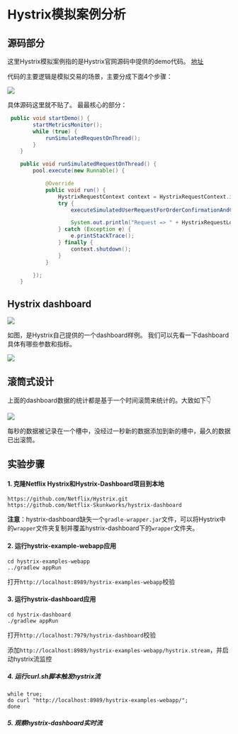 # Hystrix模拟案例分析

## 源码部分

这里Hystrix模拟案例指的是Hystrix官网源码中提供的demo代码。 [地址](https://github.com/Netflix/Hystrix/tree/master/hystrix-examples/src/main/java/com/netflix/hystrix/examples/demo)

代码的主要逻辑是模拟交易的场景，主要分成下面4个步骤：

![](https://oscimg.oschina.net/oscnet/up-33c43832483ed24907d031bf78608a1edf7.png)

具体源码这里就不贴了。 最最核心的部分：

```java
 public void startDemo() {
        startMetricsMonitor();
        while (true) {
            runSimulatedRequestOnThread();
        }
    }

    public void runSimulatedRequestOnThread() {
        pool.execute(new Runnable() {

            @Override
            public void run() {
                HystrixRequestContext context = HystrixRequestContext.initializeContext();
                try {
                    executeSimulatedUserRequestForOrderConfirmationAndCreditCardPayment();

                    System.out.println("Request => " + HystrixRequestLog.getCurrentRequest().getExecutedCommandsAsString());
                } catch (Exception e) {
                    e.printStackTrace();
                } finally {
                    context.shutdown();
                }
            }

        });
    }
```


## Hystrix dashboard

![](https://oscimg.oschina.net/oscnet/up-77c293f2511fb5893ebed19d76454816a04.png)

如图，是Hystrix自己提供的一个dashboard样例。 我们可以先看一下dashboard具体有哪些参数和指标。

![](https://oscimg.oschina.net/oscnet/up-4c8c3724bbc34b7a24ea26ab393f7130f3b.png)


## 滚筒式设计

上面的dashboard数据的统计都是基于一个时间滚筒来统计的。大致如下👇

![](https://oscimg.oschina.net/oscnet/up-898c9e2b0ef5f3bfd2ebfd7b77599336804.png)

每秒的数据被记录在一个槽中，没经过一秒新的数据添加到新的槽中，最久的数据已出滚筒。




## 实验步骤

#### 1. 克隆Netflix Hystrix和Hystrix-Dashboard项目到本地

```
https://github.com/Netflix/Hystrix.git
https://github.com/Netflix-Skunkworks/hystrix-dashboard
```

**注意**：hystrix-dashboard缺失一个`gradle-wrapper.jar`文件，可以将Hystrix中的`wrapper`文件夹复制并覆盖hystrix-dashboard下的`wrapper`文件夹。


#### 2. 运行hystrix-example-webapp应用

```
cd hystrix-examples-webapp
../gradlew appRun
```

打开`http://localhost:8989/hystrix-examples-webapp`校验

#### 3. 运行hystrix-dashboard应用

```
cd hystrix-dashboard
./gradlew appRun
```

打开`http://localhost:7979/hystrix-dashboard`校验

添加`http://localhost:8989/hystrix-examples-webapp/hystrix.stream`，并启动hystrix流监控

##### 4. 运行curl.sh脚本触发hystrix流

```sheel
while true; 
do curl "http://localhost:8989/hystrix-examples-webapp/"; 
done
```

##### 5. 观察hystrix-dashboard实时流




